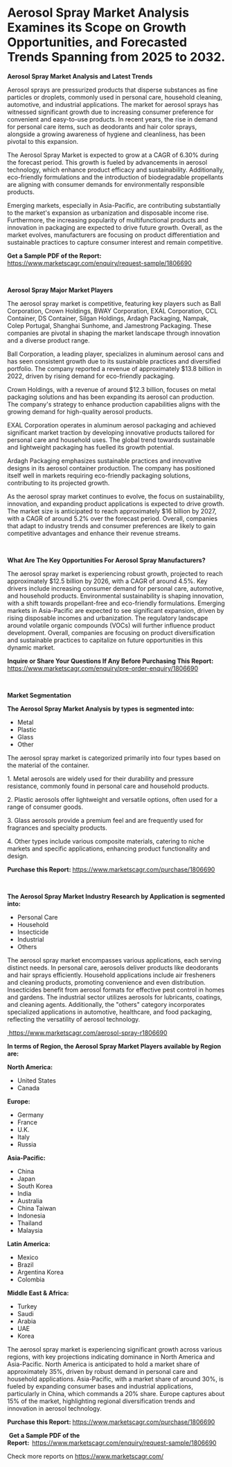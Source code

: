 <p><h1>Aerosol Spray Market Analysis Examines its Scope on Growth Opportunities, and Forecasted Trends Spanning from 2025 to 2032.</h1></p><p><strong>Aerosol Spray Market Analysis and Latest Trends</strong></p>
<p><p>Aerosol sprays are pressurized products that disperse substances as fine particles or droplets, commonly used in personal care, household cleaning, automotive, and industrial applications. The market for aerosol sprays has witnessed significant growth due to increasing consumer preference for convenient and easy-to-use products. In recent years, the rise in demand for personal care items, such as deodorants and hair color sprays, alongside a growing awareness of hygiene and cleanliness, has been pivotal to this expansion.</p><p>The Aerosol Spray Market is expected to grow at a CAGR of 6.30% during the forecast period. This growth is fueled by advancements in aerosol technology, which enhance product efficacy and sustainability. Additionally, eco-friendly formulations and the introduction of biodegradable propellants are aligning with consumer demands for environmentally responsible products.</p><p>Emerging markets, especially in Asia-Pacific, are contributing substantially to the market's expansion as urbanization and disposable income rise. Furthermore, the increasing popularity of multifunctional products and innovation in packaging are expected to drive future growth. Overall, as the market evolves, manufacturers are focusing on product differentiation and sustainable practices to capture consumer interest and remain competitive.</p></p>
<p><strong>Get a Sample PDF of the Report:&nbsp;</strong> <a href="https://www.marketscagr.com/enquiry/request-sample/1806690?utm_campaign=1895&utm_medium=2&utm_source=Github&utm_content=ia&utm_term=05022025&utm_id=aerosol-spray">https://www.marketscagr.com/enquiry/request-sample/1806690</a></p>
<p>&nbsp;</p>
<p><strong>Aerosol Spray Major Market Players</strong></p>
<p><p>The aerosol spray market is competitive, featuring key players such as Ball Corporation, Crown Holdings, BWAY Corporation, EXAL Corporation, CCL Container, DS Container, Silgan Holdings, Ardagh Packaging, Nampak, Colep Portugal, Shanghai Sunhome, and Jamestrong Packaging. These companies are pivotal in shaping the market landscape through innovation and a diverse product range.</p><p>Ball Corporation, a leading player, specializes in aluminum aerosol cans and has seen consistent growth due to its sustainable practices and diversified portfolio. The company reported a revenue of approximately $13.8 billion in 2022, driven by rising demand for eco-friendly packaging.</p><p>Crown Holdings, with a revenue of around $12.3 billion, focuses on metal packaging solutions and has been expanding its aerosol can production. The company's strategy to enhance production capabilities aligns with the growing demand for high-quality aerosol products.</p><p>EXAL Corporation operates in aluminum aerosol packaging and achieved significant market traction by developing innovative products tailored for personal care and household uses. The global trend towards sustainable and lightweight packaging has fuelled its growth potential.</p><p>Ardagh Packaging emphasizes sustainable practices and innovative designs in its aerosol container production. The company has positioned itself well in markets requiring eco-friendly packaging solutions, contributing to its projected growth.</p><p>As the aerosol spray market continues to evolve, the focus on sustainability, innovation, and expanding product applications is expected to drive growth. The market size is anticipated to reach approximately $16 billion by 2027, with a CAGR of around 5.2% over the forecast period. Overall, companies that adapt to industry trends and consumer preferences are likely to gain competitive advantages and enhance their revenue streams.</p></p>
<p>&nbsp;</p>
<p><strong>What Are The Key Opportunities For Aerosol Spray Manufacturers?</strong></p>
<p><p>The aerosol spray market is experiencing robust growth, projected to reach approximately $12.5 billion by 2026, with a CAGR of around 4.5%. Key drivers include increasing consumer demand for personal care, automotive, and household products. Environmental sustainability is shaping innovation, with a shift towards propellant-free and eco-friendly formulations. Emerging markets in Asia-Pacific are expected to see significant expansion, driven by rising disposable incomes and urbanization. The regulatory landscape around volatile organic compounds (VOCs) will further influence product development. Overall, companies are focusing on product diversification and sustainable practices to capitalize on future opportunities in this dynamic market.</p></p>
<p><strong>Inquire or Share Your Questions If Any Before Purchasing This Report:</strong> <a href="https://www.marketscagr.com/enquiry/pre-order-enquiry/1806690?utm_campaign=1895&utm_medium=2&utm_source=Github&utm_content=ia&utm_term=05022025&utm_id=aerosol-spray">https://www.marketscagr.com/enquiry/pre-order-enquiry/1806690</a></p>
<p>&nbsp;</p>
<p><strong>Market Segmentation</strong></p>
<p><strong>The Aerosol Spray Market Analysis by types is segmented into:</strong></p>
<p><ul><li>Metal</li><li>Plastic</li><li>Glass</li><li>Other</li></ul></p>
<p><p>The aerosol spray market is categorized primarily into four types based on the material of the container. </p><p>1. Metal aerosols are widely used for their durability and pressure resistance, commonly found in personal care and household products.</p><p>2. Plastic aerosols offer lightweight and versatile options, often used for a range of consumer goods.</p><p>3. Glass aerosols provide a premium feel and are frequently used for fragrances and specialty products.</p><p>4. Other types include various composite materials, catering to niche markets and specific applications, enhancing product functionality and design.</p></p>
<p><strong>Purchase this Report:&nbsp;</strong><a href="https://www.marketscagr.com/purchase/1806690?utm_campaign=1895&utm_medium=2&utm_source=Github&utm_content=ia&utm_term=05022025&utm_id=aerosol-spray">https://www.marketscagr.com/purchase/1806690</a></p>
<p>&nbsp;</p>
<p><strong>The Aerosol Spray Market Industry Research by Application is segmented into:</strong></p>
<p><ul><li>Personal Care</li><li>Household</li><li>Insecticide</li><li>Industrial</li><li>Others</li></ul></p>
<p><p>The aerosol spray market encompasses various applications, each serving distinct needs. In personal care, aerosols deliver products like deodorants and hair sprays efficiently. Household applications include air fresheners and cleaning products, promoting convenience and even distribution. Insecticides benefit from aerosol formats for effective pest control in homes and gardens. The industrial sector utilizes aerosols for lubricants, coatings, and cleaning agents. Additionally, the "others" category incorporates specialized applications in automotive, healthcare, and food packaging, reflecting the versatility of aerosol technology.</p></p>
<p><a href="https://www.marketscagr.com/aerosol-spray-r1806690?utm_campaign=1895&utm_medium=2&utm_source=Github&utm_content=ia&utm_term=05022025&utm_id=aerosol-spray">&nbsp;https://www.marketscagr.com/aerosol-spray-r1806690</a></p>
<p><strong>In terms of Region, the Aerosol Spray Market Players available by Region are:</strong></p>
<p>
    <p> <strong> North America: </strong>
        <ul>
            <li>United States</li>
            <li>Canada</li>
        </ul>
        </p> 
    <p> <strong> Europe: </strong>
        <ul>
            <li>Germany</li>
            <li>France</li>
            <li>U.K.</li>
            <li>Italy</li>
            <li>Russia</li>
        </ul>
        </p> 
    <p> <strong> Asia-Pacific: </strong>
        <ul>
            <li>China</li>
            <li>Japan</li>
            <li>South Korea</li>
            <li>India</li>
            <li>Australia</li>
            <li>China Taiwan</li>
            <li>Indonesia</li>
            <li>Thailand</li>
            <li>Malaysia</li>
        </ul>
        </p> 
    <p> <strong> Latin America: </strong>
        <ul>
            <li>Mexico</li>
            <li>Brazil</li>
            <li>Argentina Korea</li>
            <li>Colombia</li>
        </ul>
        </p> 
    <p> <strong> Middle East & Africa: </strong>
        <ul>
            <li>Turkey</li>
            <li>Saudi</li>
            <li>Arabia</li>
            <li>UAE</li>
            <li>Korea</li>
        </ul>
    </p>
    </p>
<p><p>The aerosol spray market is experiencing significant growth across various regions, with key projections indicating dominance in North America and Asia-Pacific. North America is anticipated to hold a market share of approximately 35%, driven by robust demand in personal care and household applications. Asia-Pacific, with a market share of around 30%, is fueled by expanding consumer bases and industrial applications, particularly in China, which commands a 20% share. Europe captures about 15% of the market, highlighting regional diversification trends and innovation in aerosol technology.</p></p>
<p><strong>Purchase this Report: </strong><a href="https://www.marketscagr.com/purchase/1806690?utm_campaign=1895&utm_medium=2&utm_source=Github&utm_content=ia&utm_term=05022025&utm_id=aerosol-spray">https://www.marketscagr.com/purchase/1806690</a></p>
<p>&nbsp;<strong>Get a Sample PDF of the Report:&nbsp;&nbsp;</strong><a href="https://www.marketscagr.com/enquiry/request-sample/1806690?utm_campaign=1895&utm_medium=2&utm_source=Github&utm_content=ia&utm_term=05022025&utm_id=aerosol-spray">https://www.marketscagr.com/enquiry/request-sample/1806690</a></p>
<p><strong></strong></p>
<p>Check more reports on <a href="https://www.marketscagr.com/?utm_campaign=1895&utm_medium=2&utm_source=Github&utm_content=ia&utm_term=05022025&utm_id=aerosol-spray">https://www.marketscagr.com/</a></p>